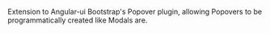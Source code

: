 Extension to Angular-ui Bootstrap's Popover plugin, allowing Popovers to be programmatically created like Modals are.
